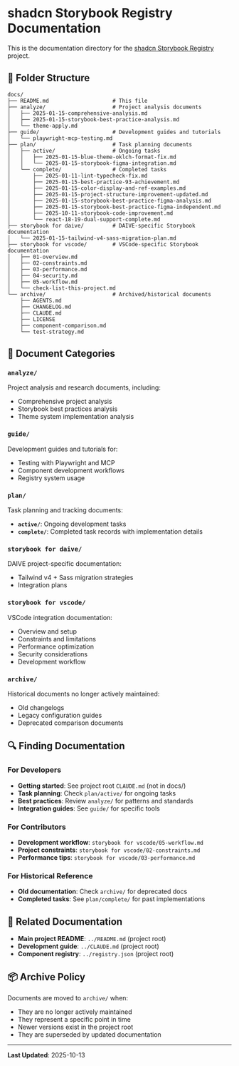 # shadcn Storybook Registry Documentation

This is the documentation directory for the [shadcn Storybook Registry](https://registry.lloydrichards.dev/) project.

## 📁 Folder Structure

```
docs/
├── README.md                    # This file
├── analyze/                     # Project analysis documents
│   ├── 2025-01-15-comprehensive-analysis.md
│   ├── 2025-01-15-storybook-best-practice-analysis.md
│   └── theme-apply.md
├── guide/                       # Development guides and tutorials
│   └── playwright-mcp-testing.md
├── plan/                        # Task planning documents
│   ├── active/                  # Ongoing tasks
│   │   ├── 2025-01-15-blue-theme-oklch-format-fix.md
│   │   └── 2025-01-15-storybook-figma-integration.md
│   └── complete/                # Completed tasks
│       ├── 2025-01-11-lint-typecheck-fix.md
│       ├── 2025-01-15-best-practice-93-achievement.md
│       ├── 2025-01-15-color-display-and-ref-examples.md
│       ├── 2025-01-15-project-structure-improvement-updated.md
│       ├── 2025-01-15-storybook-best-practice-figma-analysis.md
│       ├── 2025-01-15-storybook-best-practice-figma-independent.md
│       ├── 2025-10-11-storybook-code-improvement.md
│       └── react-18-19-dual-support-complete.md
├── storybook for daive/         # DAIVE-specific Storybook documentation
│   └── 2025-01-15-tailwind-v4-sass-migration-plan.md
├── storybook for vscode/        # VSCode-specific Storybook documentation
│   ├── 01-overview.md
│   ├── 02-constraints.md
│   ├── 03-performance.md
│   ├── 04-security.md
│   ├── 05-workflow.md
│   └── check-list-this-project.md
└── archive/                     # Archived/historical documents
    ├── AGENTS.md
    ├── CHANGELOG.md
    ├── CLAUDE.md
    ├── LICENSE
    ├── component-comparison.md
    └── test-strategy.md
```

## 📖 Document Categories

### `analyze/`
Project analysis and research documents, including:
- Comprehensive project analysis
- Storybook best practices analysis
- Theme system implementation analysis

### `guide/`
Development guides and tutorials for:
- Testing with Playwright and MCP
- Component development workflows
- Registry system usage

### `plan/`
Task planning and tracking documents:
- **`active/`**: Ongoing development tasks
- **`complete/`**: Completed task records with implementation details

### `storybook for daive/`
DAIVE project-specific documentation:
- Tailwind v4 + Sass migration strategies
- Integration plans

### `storybook for vscode/`
VSCode integration documentation:
- Overview and setup
- Constraints and limitations
- Performance optimization
- Security considerations
- Development workflow

### `archive/`
Historical documents no longer actively maintained:
- Old changelogs
- Legacy configuration guides
- Deprecated comparison documents

## 🔍 Finding Documentation

### For Developers
- **Getting started**: See project root `CLAUDE.md` (not in docs/)
- **Task planning**: Check `plan/active/` for ongoing tasks
- **Best practices**: Review `analyze/` for patterns and standards
- **Integration guides**: See `guide/` for specific tools

### For Contributors
- **Development workflow**: `storybook for vscode/05-workflow.md`
- **Project constraints**: `storybook for vscode/02-constraints.md`
- **Performance tips**: `storybook for vscode/03-performance.md`

### For Historical Reference
- **Old documentation**: Check `archive/` for deprecated docs
- **Completed tasks**: See `plan/complete/` for past implementations

## 🔗 Related Documentation

- **Main project README**: `../README.md` (project root)
- **Development guide**: `../CLAUDE.md` (project root)
- **Component registry**: `../registry.json` (project root)

## 📦 Archive Policy

Documents are moved to `archive/` when:
- They are no longer actively maintained
- They represent a specific point in time
- Newer versions exist in the project root
- They are superseded by updated documentation

---

**Last Updated**: 2025-10-13
